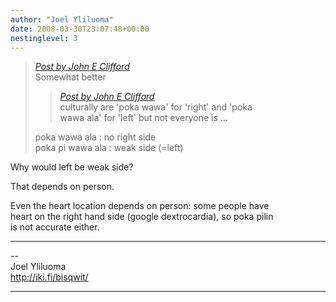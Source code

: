 ```yaml
---
author: "Joel Yliluoma"
date: 2008-03-30T23:07:48+00:00
nestinglevel: 3
---
```

> [_Post by John E Clifford_](/US85m766/how-to-say-left-and-right#post3)  
> Somewhat better  
> 
> > [_Post by John E Clifford_](/US85m766/how-to-say-left-and-right#post3)  
> > culturally are 'poka wawa' for 'right' and 'poka  
> > wawa ala' for 'left' but not everyone is ...  
> > 
> 
> poka wawa ala : no right side  
> poka pi wawa ala : weak side (=left)  
> 

Why would left be weak side?  
  
That depends on person.  
  
Even the heart location depends on person: some people have  
heart on the right hand side (google dextrocardia), so poka pilin  
is not accurate either.  

***

\--  
Joel Yliluoma  
http://iki.fi/bisqwit/  


***